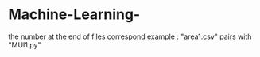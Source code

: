 # Machine-Learning-

the number at the end of files correspond
example : "area1.csv" pairs with "MUI1.py"
